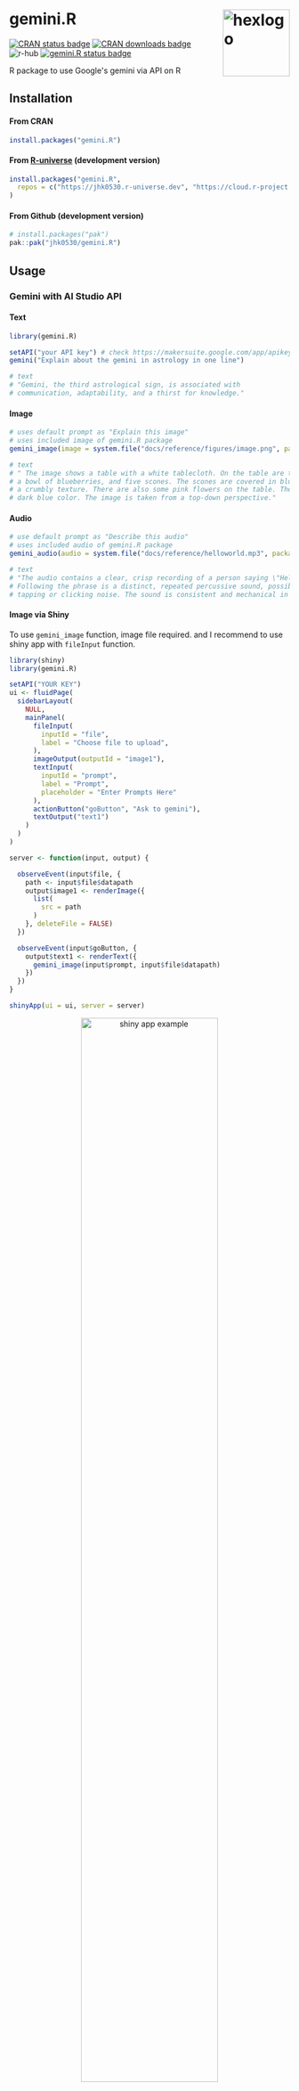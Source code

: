# gemini.R <img alt='hexlogo' src = 'https://github.com/user-attachments/assets/331ba265-9852-4ca5-9c9a-ff19b9e494b3' width = 120 align = 'right'></img>

<!-- badges: start -->

[![CRAN status badge](https://www.r-pkg.org/badges/version/gemini.R)](https://CRAN.R-project.org/package=gemini.R)
[![CRAN downloads badge](https://cranlogs.r-pkg.org/badges/gemini.R)](https://cran.r-project.org/package=gemini.R)
![r-hub](https://github.com/jhk0530/gemini.R/actions/workflows/rhub.yaml/badge.svg)
[![gemini.R status badge](https://jhk0530.r-universe.dev/badges/gemini.R)](https://jhk0530.r-universe.dev/gemini.R)

<!-- badges: end -->

R package to use Google's gemini via API on R

## Installation

#### From CRAN

```r
install.packages("gemini.R")
```

#### From [R-universe](https://r-universe.dev/search) (development version)

```r
install.packages("gemini.R",
  repos = c("https://jhk0530.r-universe.dev", "https://cloud.r-project.org")
)
```

#### From Github (development version)

```r
# install.packages("pak")
pak::pak("jhk0530/gemini.R")
```

## Usage

### Gemini with AI Studio API

#### Text

```r
library(gemini.R)

setAPI("your API key") # check https://makersuite.google.com/app/apikey
gemini("Explain about the gemini in astrology in one line")

# text
# "Gemini, the third astrological sign, is associated with
# communication, adaptability, and a thirst for knowledge."

```

#### Image

```r
# uses default prompt as "Explain this image"
# uses included image of gemini.R package
gemini_image(image = system.file("docs/reference/figures/image.png", package = "gemini.R"))

# text
# " The image shows a table with a white tablecloth. On the table are two cups of coffee,
# a bowl of blueberries, and five scones. The scones are covered in blueberries and have
# a crumbly texture. There are also some pink flowers on the table. The background is a
# dark blue color. The image is taken from a top-down perspective."

```

#### Audio

```r
# use default prompt as "Describe this audio"
# uses included audio of gemini.R package
gemini_audio(audio = system.file("docs/reference/helloworld.mp3", package = "gemini.R"))

# text
# "The audio contains a clear, crisp recording of a person saying \"Hello world\".
# Following the phrase is a distinct, repeated percussive sound, possibly a rhythmic
# tapping or clicking noise. The sound is consistent and mechanical in nature.\n"

```

#### Image via Shiny

To use `gemini_image` function, image file required.
and I recommend to use shiny app with `fileInput` function.

```r
library(shiny)
library(gemini.R)

setAPI("YOUR KEY")
ui <- fluidPage(
  sidebarLayout(
    NULL,
    mainPanel(
      fileInput(
        inputId = "file",
        label = "Choose file to upload",
      ),
      imageOutput(outputId = "image1"),
      textInput(
        inputId = "prompt",
        label = "Prompt",
        placeholder = "Enter Prompts Here"
      ),
      actionButton("goButton", "Ask to gemini"),
      textOutput("text1")
    )
  )
)

server <- function(input, output) {

  observeEvent(input$file, {
    path <- input$file$datapath
    output$image1 <- renderImage({
      list(
        src = path
      )
    }, deleteFile = FALSE)
  })

  observeEvent(input$goButton, {
    output$text1 <- renderText({
      gemini_image(input$prompt, input$file$datapath)
    })
  })
}

shinyApp(ui = ui, server = server)

```

<p style = 'text-align:center;'>
  <img alt='shiny app example' src='./man/figures/shiny.png' width = '70%'>
</p>

#### Documents

```r
gemini_docs(
  c("doc1.pdf", "doc2.pdf"),
  prompt = "Summarize each document separately."
)
```

<p style = 'text-align:center;'>
  <img alt='document example' src='./man/figures/docs.png' width = '70%'>
</p>

### Gemini with Vertex AI API

#### Text

```r
tokens <- token.vertex("YOUR_API_KEY.json", model_id = "1.5-flash")
prompt <- "What is sachins Jersy number?"

gemini.vertex(prompt, tokens)
```

<p style = 'text-align:center;'>
  <img alt='vertex AI text example' src='./man/figures/vertex_text.png' width = '100%'>
</p>

#### Image

```r
tokens <- token.vertex("YOUR_API_KEY.json", model_id = "1.5-flash")

gemini_image.vertex(image = "YOUR_IMAGE.png", type, tokens)
```

<p style = 'text-align:center;'>
  <img alt='Most lovely cat in the world' src='https://github.com/user-attachments/assets/63bb6245-aa8e-4ce3-aad8-7e9113715aba' width = '50%'>
</p>

<p style = 'text-align:center;'>
  <img alt='vertex AI image example' src='./man/figures/vertex_image.png' width = '100%'>
</p>

#### Audio

```r
tokens <- token.vertex("YOUR_API_KEY.json", model_id = "1.5-flash")

gemini_audio.vertex(audio = "YOUR_AUDIO.mp3", tokens)
```

- File upload to Google Cloud using API not supported.
- Instead you must use uploaded file. (e.g. Google Cloud Storage)
- Example sound from [soundbible](https://soundbible.com/2210-SOS-Morse-Code.html)

<p style = 'text-align:center;'>
  <img alt='vertex AI audio example' src='./man/figures/vertex_audio.png' width = '100%'>
</p>

#### Image generation

```r
gen_image('Draw an image of a cat swimming in the Milky Way')
```

<p style = 'text-align:center;'>
  <img alt='image generation' src='./man/figures/image_gen.png' width = '100%'>
</p>

#### Answer using Google Search

```r
gemini_search('What is the current Apple stock price?')
gemini_searchR("Who won the latest F1 grand prix?")
```

<p style = 'text-align:center;'>
  <img alt='search' src='./man/figures/search.png' width = '100%'>
  <img alt='searchR' src='./man/figures/searchR.png' width = '100%'>
</p>

### Rstudio Addins

#### Function documentation (Roxygen)

<p style = 'text-align:center;'>
  <img alt='gen_doc example' src='./man/figures/roxygen.gif' width = '70%'>
</p>

You may customize keyboard shortcut for this feature.

#### Unit testing (testthat)

<p style = 'text-align:center;'>
  <img alt='gen_test example' src='./man/figures/testing.gif' width = '70%'>
</p>

## Terms

Before use the API, I recommend that you to check at least the following.

- [Google Cloud Platform Terms of Service](https://cloud.google.com/terms)
- [Gemini API Additional Terms of Service](https://ai.google.dev/gemini-api/terms)

There may be more terms and conditions that you need to check.
Any app which uses the API should be compliant with the Google Terms of Service.

> [!note]
>
> image is from [Google AI for Developers](https://ai.google.dev/tutorials/rest_quickstart)
>
> I've got many inspiration from [Deepanshu Bhalla](https://www.linkedin.com/in/deepanshubhalla/)'s [article](https://www.listendata.com/2023/12/google-gemini-r.html)
